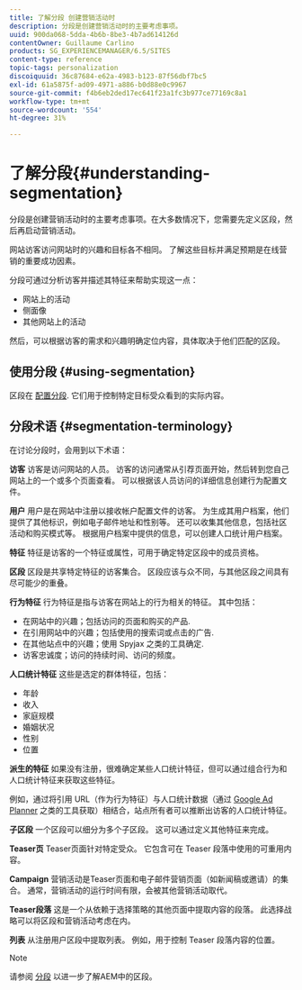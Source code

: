 ```yaml
---
title: 了解分段 创建营销活动时
description: 分段是创建营销活动时的主要考虑事项。
uuid: 900da068-5dda-4b6b-8be3-4b7ad614126d
contentOwner: Guillaume Carlino
products: SG_EXPERIENCEMANAGER/6.5/SITES
content-type: reference
topic-tags: personalization
discoiquuid: 36c87684-e62a-4983-b123-87f56dbf7bc5
exl-id: 61a5875f-ad09-4971-a886-b0d88e0c9967
source-git-commit: f4b6eb2ded17ec641f23a1fc3b977ce77169c8a1
workflow-type: tm+mt
source-wordcount: '554'
ht-degree: 31%

---
```


# 了解分段{#understanding-segmentation}

分段是创建营销活动时的主要考虑事项。在大多数情况下，您需要先定义区段，然后再启动营销活动。

网站访客访问网站时的兴趣和目标各不相同。 了解这些目标并满足预期是在线营销的重要成功因素。

分段可通过分析访客并描述其特征来帮助实现这一点：

* 网站上的活动
* 侧面像
* 其他网站上的活动

然后，可以根据访客的需求和兴趣明确定位内容，具体取决于他们匹配的区段。

## 使用分段 {#using-segmentation}

区段在 [配置分段](/help/sites-administering/campaign-segmentation.md). 它们用于控制特定目标受众看到的实际内容。

## 分段术语 {#segmentation-terminology}

在讨论分段时，会用到以下术语：

**访客** 访客是访问网站的人员。 访客的访问通常从引荐页面开始，然后转到您自己网站上的一个或多个页面查看。 可以根据该人员访问的详细信息创建行为配置文件。

**用户** 用户是在网站中注册以接收帐户配置文件的访客。 为生成其用户档案，他们提供了其他标识，例如电子邮件地址和性别等。 还可以收集其他信息，包括社区活动和购买模式等。 根据用户档案中提供的信息，可以创建人口统计用户档案。

**特征** 特征是访客的一个特征或属性，可用于确定特定区段中的成员资格。

**区段** 区段是共享特定特征的访客集合。 区段应该与众不同，与其他区段之间具有尽可能少的重叠。

**行为特征** 行为特征是指与访客在网站上的行为相关的特征。 其中包括：

* 在网站中的兴趣；包括访问的页面和购买的产品.
* 在引用网站中的兴趣；包括使用的搜索词或点击的广告.
* 在其他站点中的兴趣；使用 Spyjax 之类的工具确定.
* 访客忠诚度；访问的持续时间、访问的频度。

**人口统计特征** 这些是选定的群体特征，包括：

* 年龄
* 收入
* 家庭规模
* 婚姻状况
* 性别
* 位置

**派生的特征** 如果没有注册，很难确定某些人口统计特征，但可以通过组合行为和人口统计特征来获取这些特征。

例如，通过将引用 URL（作为行为特征）与人口统计数据（通过 [Google Ad Planner](https://www.google.com/adplanner/) 之类的工具获取）相结合，站点所有者可以推断出访客的人口统计特征。

**子区段** 一个区段可以细分为多个子区段。 这可以通过定义其他特征来完成。

**Teaser页** Teaser页面针对特定受众。 它包含可在 Teaser 段落中使用的可重用内容。

**Campaign** 营销活动是Teaser页面和电子邮件营销页面（如新闻稿或邀请）的集合。 通常，营销活动的运行时间有限，会被其他营销活动取代。

**Teaser段落** 这是一个从依赖于选择策略的其他页面中提取内容的段落。 此选择战略可以将区段和营销活动考虑在内。

**列表** 从注册用户区段中提取列表。 例如，用于控制 Teaser 段落内容的位置。

>[!NOTE]
>
>请参阅 [分段](/help/sites-administering/campaign-segmentation.md) 以进一步了解AEM中的区段。
